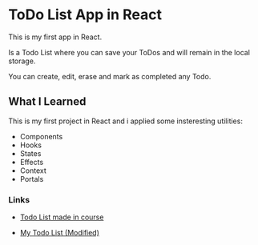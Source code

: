 # ToDo List App in React

This is my first app in React.

Is a Todo List where you can save your ToDos and will remain in the local storage. 

You can create, edit, erase and mark as completed any Todo.

## What I Learned

This is my first project in React and i applied some insteresting utilities:

- Components
- Hooks
- States
- Effects
- Context
- Portals

### Links

- [Todo List made in course](https://platzi.github.io/curso-intro-react/)

- [My Todo List (Modified)](https://stefansan26.github.io/ToDo_List_React/)

